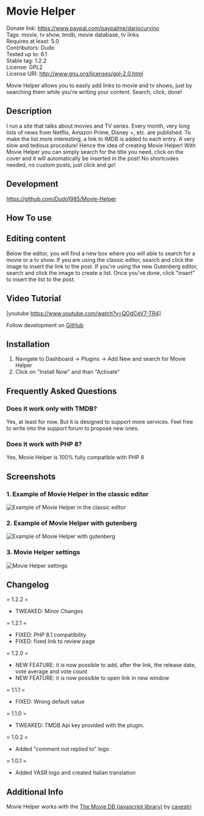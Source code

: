 # Movie Helper

Donate link: https://www.paypal.com/paypalme/dariocurvino   
Tags: movie, tv show, tmdb, movie database, tv links    
Requires at least: 5.0  
Contributors: Dudo  
Tested up to: 6.1  
Stable tag: 1.2.2   
License: GPL2   
License URI: http://www.gnu.org/licenses/gpl-2.0.html

Movie Helper allows you to easily add links to movie and tv shows, just by searching them while you're writing your content. Search, click, done!

## Description

I run a site that talks about movies and TV series. Every month, very long lists of news from Netflix, Amazon Prime, Disney +, etc. are published.
To make the list more interesting, a link to IMDB is added to each entry. A very slow and tedious procedure!
Hence the idea of creating Movie Helper! With Movie Helper you can simply search for the title you need, click on the cover and it will automatically be inserted in the post!
No shortcodes needed, no custom posts, just click and go!

## Development
https://github.com/Dudo1985/Movie-Helper

## How To use

## Editing content

Below the editor, you will find a new box where you will able to search for a movie or a tv show.
If you are using the classic editor, search and click the image to insert the link to the post.
If you're using the new Gutenberg editor, search and click the image to create a list. Once you've done, click "insert"
to insert the list to the post.

## Video Tutorial

[youtube https://www.youtube.com/watch?v=QOdCeV7-TR4]

Follow development on [GitHub](https://github.com/Dudo1985/Movie-Helper)

## Installation

1. Navigate to Dashboard -> Plugins -> Add New and search for Movie Helper
2. Click on "Install Now" and than "Activate"

## Frequently Asked Questions

### Does it work only with TMDB?

Yes, at least for now. But it is designed to support more services.
Feel free to write into the support forum to propose new ones.

### Does it work with PHP 8?

Yes, Movie Helper is 100% fully compatible with PHP 8

## Screenshots

### 1. Example of Movie Helper in the classic editor

![Example of Movie Helper in the classic editor](https://s.w.org/plugins/movie-helper/screenshot-1.png)

### 2. Example of Movie Helper with gutenberg

![Example of Movie Helper with gutenberg](https://s.w.org/plugins/movie-helper/screenshot-2.png)

### 3. Movie Helper settings

![Movie Helper settings](https://s.w.org/plugins/movie-helper/screenshot-3.png)

## Changelog

= 1.2.2 =
* TWEAKED: Minor Changes

= 1.2.1 =
* FIXED: PHP 8.1 compatibility
* FIXED: fixed link to review page

= 1.2.0 =
* NEW FEATURE: it is now possible to add, after the link, the release date, vote average and vote count
* NEW FEATURE: it is now possible to open link in new window

= 1.1.1 =
* FIXED: Wrong default value

= 1.1.0 =
* TWEAKED: TMDB Api key provided with the plugin.

= 1.0.2 =
* Added "comment not replied to" logo

= 1.0.1 =
* Added YASR logo and created Italian translation

## Additional Info

Movie Helper works with the [The Movie DB (javascript library)](https://github.com/cavestri/themoviedb-javascript-library/)
by [cavestri](https://github.com/cavestri)
